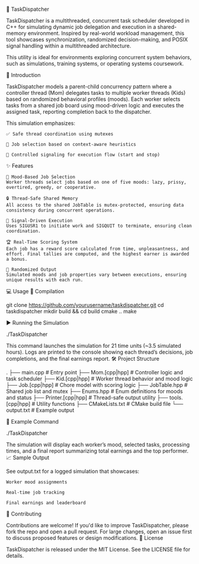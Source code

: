 🧹 TaskDispatcher

TaskDispatcher is a multithreaded, concurrent task scheduler developed in C++ for simulating dynamic job delegation and execution in a shared-memory environment. Inspired by real-world workload management, this tool showcases synchronization, randomized decision-making, and POSIX signal handling within a multithreaded architecture.

This utility is ideal for environments exploring concurrent system behaviors, such as simulations, training systems, or operating systems coursework.

📘 Introduction

TaskDispatcher models a parent-child concurrency pattern where a controller thread (Mom) delegates tasks to multiple worker threads (Kids) based on randomized behavioral profiles (moods). Each worker selects tasks from a shared job board using mood-driven logic and executes the assigned task, reporting completion back to the dispatcher.

This simulation emphasizes:

    ✅ Safe thread coordination using mutexes

    🧠 Job selection based on context-aware heuristics

    📡 Controlled signaling for execution flow (start and stop)

✨ Features

    🧠 Mood-Based Job Selection
    Worker threads select jobs based on one of five moods: lazy, prissy, overtired, greedy, or cooperative.

    🔒 Thread-Safe Shared Memory
    All access to the shared JobTable is mutex-protected, ensuring data consistency during concurrent operations.

    🚨 Signal-Driven Execution
    Uses SIGUSR1 to initiate work and SIGQUIT to terminate, ensuring clean coordination.

    🏆 Real-Time Scoring System
    Each job has a reward score calculated from time, unpleasantness, and effort. Final tallies are computed, and the highest earner is awarded a bonus.

    🧪 Randomized Output
    Simulated moods and job properties vary between executions, ensuring unique results with each run.

💻 Usage
🔧 Compilation

git clone https://github.com/yourusername/taskdispatcher.git
cd taskdispatcher
mkdir build && cd build
cmake ..
make

▶️ Running the Simulation

./TaskDispatcher

This command launches the simulation for 21 time units (~3.5 simulated hours). Logs are printed to the console showing each thread’s decisions, job completions, and the final earnings report.
🛠️ Project Structure

.
├── main.cpp            # Entry point
├── Mom.[cpp|hpp]       # Controller logic and task scheduler
├── Kid.[cpp|hpp]       # Worker thread behavior and mood logic
├── Job.[cpp|hpp]       # Chore model with scoring logic
├── JobTable.hpp        # Shared job list and mutex
├── Enums.hpp           # Enum definitions for moods and status
├── Printer.[cpp|hpp]   # Thread-safe output utility
├── tools.[cpp|hpp]     # Utility functions
├── CMakeLists.txt      # CMake build file
└── output.txt          # Example output

📄 Example Command

./TaskDispatcher

The simulation will display each worker’s mood, selected tasks, processing times, and a final report summarizing total earnings and the top performer.
📈 Sample Output

See output.txt for a logged simulation that showcases:

    Worker mood assignments

    Real-time job tracking

    Final earnings and leaderboard

🤝 Contributing

Contributions are welcome! If you'd like to improve TaskDispatcher, please fork the repo and open a pull request. For large changes, open an issue first to discuss proposed features or design modifications.
📜 License

TaskDispatcher is released under the MIT License. See the LICENSE file for details.  
